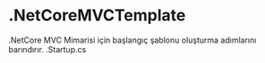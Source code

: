 # .NetCoreMVCTemplate
.NetCore MVC Mimarisi için başlangıç şablonu oluşturma adımlarını barındırır. 
.Startup.cs
